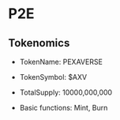 # P2E

## Tokenomics

- TokenName: PEXAVERSE
- TokenSymbol: $AXV
- TotalSupply: 10000,000,000

- Basic functions:
Mint, Burn
